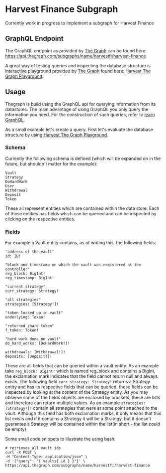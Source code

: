 # Harvest Finance Subgraph
Currently work in progress to implement a subgraph for Harvest Finance


## GraphQL Endpoint

The GraphQL endpoint as provided by [The Graph](https://thegraph.com) can be found here:
https://api.thegraph.com/subgraphs/name/harvestfi/harvest-finance

A great way of testing queries and inspecting the database structure is interactive playground provided by [The Graph](https://thegraph.com) found here: [Harvest The Graph Playground](https://thegraph.com/explorer/subgraph/harvestfi/harvest-finance).

## Usage

Thegraph is build using the GraphQL api for querying information from its datastores.
The main advantage of using GraphQL you only query the information you need. For the construction of such queries, refer to [learn GraphQL](https://graphql.org/learn/).

As a small example let's create a query. First let's evaluate the database structure by using [Harvest The Graph Playground](https://thegraph.com/explorer/subgraph/harvestfi/harvest-finance).

### Schema
Currently the following schema is defined (which will be expanded on in the future, but shouldn't matter for the example):

    Vault
    Strategy
    DoHardWork
    User
    Withdrawal
    Deposit
    Token

These all represent entities which are contained within the data store. Each of these entities has fields which can be queried and can be inspected by clicking on the respective entities.

### Fields
For example a Vault entity contains, as of writing this, the following fields:

    "address of the vault"
    id: ID!

    "block and timestamp on which the vault was registered at the controller"
    reg_block: BigInt!
    reg_timestamp: BigInt!

    "current strategy"
    curr_strategy: Strategy!

    "all strategies"
    strategies: [Strategy!]!

    "token locked up in vault"
    underlying: Token!

    "returned share token"
    f_token: Token!

    "hard work done on vault"
    do_hard_works: [DoHardWork!]!

    withdrawals: [Withdrawal!]!
    deposits: [Deposit!]!

These are all fields that can be queried within a vault entity. As an example take `reg_block: BigInt!` which is named reg_block and contains a BigInt, the exclamation mark indicates that the field cannot return null and always exists. The following field `curr_strategy: Strategy!` returns a Strategy entity and has its respective fields that can be queried, these fields can be inspected by looking at the content of the Strategy entity. As you may observe some of the fields objects are enclosed by brackets, these are lists and therefore can return multiple values. As an example `strategies: [Strategy!]!` contain all strategies that were at some point attached to the vault. Although this field has both exclamation marks, it only means that this list exists and if it contains a Strategy it will be a Strategy, but it doesn't guarantee a Strategy will be contained within the list(in short - the list could be empty)




Some small code snippets to illustrate the using bash:

    # retrieves all vault ids
    curl -X POST \
    -H "Content-Type: application/json" \
    -d '{"query": "{ vaults{ id } }"}' \
    https://api.thegraph.com/subgraphs/name/harvestfi/harvest-finance
